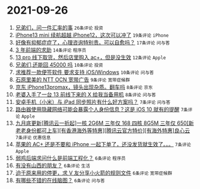 # 2021-09-26

1. [兄弟们，问一件汇率的事](https://www.v2ex.com/t/804242) `26条评论` `投资`
1. [iPhone13 mini 续航超越 iPhone12，这次可以冲了](https://www.v2ex.com/t/804252) `19条评论` `iPhone`
1. [好像有抑郁症症了，心理咨询特别贵。可以自愈吗？](https://www.v2ex.com/t/804266) `17条评论` `问与答`
1. [3 年前端的求助](https://www.v2ex.com/t/804264) `14条评论` `程序员`
1. [13 pro 线下取货，然后店里购入 ac+，但是没生效](https://www.v2ex.com/t/804245) `12条评论` `Apple`
1. [兄弟们,还能回 45000 吗](https://www.v2ex.com/t/804255) `10条评论` `投资`
1. [求推荐一款便签软件 要求支持 iOS/Windows](https://www.v2ex.com/t/804254) `10条评论` `问与答`
1. [石原里美的 NTT OCN 宽带广告](https://www.v2ex.com/t/804248) `9条评论` `宽带症候群`
1. [京东 iPhone13promax，镜头出现杂质。翻车吗](https://www.v2ex.com/t/804244) `8条评论` `京东`
1. [老婆入手了一台 13 前线下来的 X 给我当备用机](https://www.v2ex.com/t/804243) `8条评论` `问与答`
1. [安卓手机（小米）与 iPad 同步照片有什么好方案吗？](https://www.v2ex.com/t/804286) `7条评论` `问与答`
1. [路由器使用隐藏网络可能会暴露个人身份信息？这是 iOS 10 就有的提醒](https://www.v2ex.com/t/804279) `7条评论` `Apple`
1. [九月底更新[腾讯云一折起]一核 2G6M 三年仅 168 四核 8G5M 三年仅 650[新老老身份都可上车][有香港海外等特惠][腾讯云官方特价][有海外特惠]良心云](https://www.v2ex.com/t/804256) `7条评论` `优惠信息`
1. [苹果的 AC+ 还是不要和 iPhone 一起下单了，还没发货就生效了。。。](https://www.v2ex.com/t/804253) `7条评论` `Apple`
1. [弱鸡后端求问什么是前端工程化？](https://www.v2ex.com/t/804270) `6条评论` `程序员`
1. [有没有山西的朋友？](https://www.v2ex.com/t/804269) `6条评论` `生活`
1. [迫于原来用的停更，求 V 友分享小火箭的规则文件](https://www.v2ex.com/t/804251) `6条评论` `宽带症候群`
1. [有哪些不错的在线脑图？](https://www.v2ex.com/t/804250) `6条评论` `问与答`
